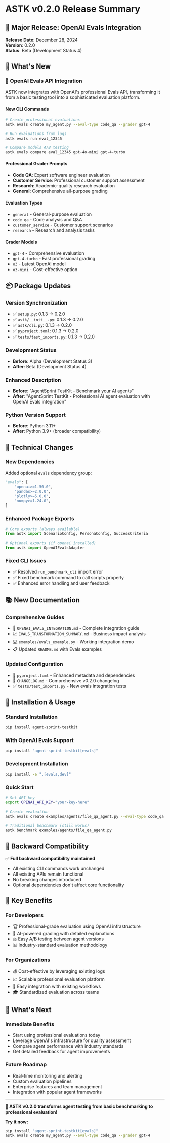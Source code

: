 # ASTK v0.2.0 Release Summary

## 🚀 Major Release: OpenAI Evals Integration

**Release Date**: December 28, 2024  
**Version**: 0.2.0  
**Status**: Beta (Development Status 4)

## 🎯 What's New

### **🌟 OpenAI Evals API Integration**

ASTK now integrates with OpenAI's professional Evals API, transforming it from a basic testing tool into a sophisticated evaluation platform.

#### **New CLI Commands**

```bash
# Create professional evaluations
astk evals create my_agent.py --eval-type code_qa --grader gpt-4

# Run evaluations from logs
astk evals run eval_12345

# Compare models A/B testing
astk evals compare eval_12345 gpt-4o-mini gpt-4-turbo
```

#### **Professional Grader Prompts**

- **Code QA**: Expert software engineer evaluation
- **Customer Service**: Professional customer support assessment
- **Research**: Academic-quality research evaluation
- **General**: Comprehensive all-purpose grading

#### **Evaluation Types**

- `general` - General-purpose evaluation
- `code_qa` - Code analysis and Q&A
- `customer_service` - Customer support scenarios
- `research` - Research and analysis tasks

#### **Grader Models**

- `gpt-4` - Comprehensive evaluation
- `gpt-4-turbo` - Fast professional grading
- `o3` - Latest OpenAI model
- `o3-mini` - Cost-effective option

## 📦 Package Updates

### **Version Synchronization**

- ✅ `setup.py`: 0.1.3 → 0.2.0
- ✅ `astk/__init__.py`: 0.1.3 → 0.2.0
- ✅ `astk/cli.py`: 0.1.3 → 0.2.0
- ✅ `pyproject.toml`: 0.1.3 → 0.2.0
- ✅ `tests/test_imports.py`: 0.1.3 → 0.2.0

### **Development Status**

- **Before**: Alpha (Development Status 3)
- **After**: Beta (Development Status 4)

### **Enhanced Description**

- **Before**: "AgentSprint TestKit - Benchmark your AI agents"
- **After**: "AgentSprint TestKit - Professional AI agent evaluation with OpenAI Evals integration"

### **Python Version Support**

- **Before**: Python 3.11+
- **After**: Python 3.9+ (broader compatibility)

## 🔧 Technical Changes

### **New Dependencies**

Added optional `evals` dependency group:

```python
"evals": [
    "openai>=1.50.0",
    "pandas>=2.0.0",
    "plotly>=5.0.0",
    "numpy>=1.24.0",
]
```

### **Enhanced Package Exports**

```python
# Core exports (always available)
from astk import ScenarioConfig, PersonaConfig, SuccessCriteria

# Optional exports (if openai installed)
from astk import OpenAIEvalsAdapter
```

### **Fixed CLI Issues**

- ✅ Resolved `run_benchmark_cli` import error
- ✅ Fixed benchmark command to call scripts properly
- ✅ Enhanced error handling and user feedback

## 📚 New Documentation

### **Comprehensive Guides**

- 📖 `OPENAI_EVALS_INTEGRATION.md` - Complete integration guide
- 📈 `EVALS_TRANSFORMATION_SUMMARY.md` - Business impact analysis
- 💻 `examples/evals_example.py` - Working integration demo
- 📋 Updated `README.md` with Evals examples

### **Updated Configuration**

- 🔧 `pyproject.toml` - Enhanced metadata and dependencies
- 📝 `CHANGELOG.md` - Comprehensive v0.2.0 changelog
- ✅ `tests/test_imports.py` - New evals integration tests

## 🚀 Installation & Usage

### **Standard Installation**

```bash
pip install agent-sprint-testkit
```

### **With OpenAI Evals Support**

```bash
pip install "agent-sprint-testkit[evals]"
```

### **Development Installation**

```bash
pip install -e ".[evals,dev]"
```

### **Quick Start**

```bash
# Set API key
export OPENAI_API_KEY="your-key-here"

# Create evaluation
astk evals create examples/agents/file_qa_agent.py --eval-type code_qa

# Traditional benchmark (still works)
astk benchmark examples/agents/file_qa_agent.py
```

## 🎯 Backward Compatibility

✅ **Full backward compatibility maintained**

- All existing CLI commands work unchanged
- All existing APIs remain functional
- No breaking changes introduced
- Optional dependencies don't affect core functionality

## 🌟 Key Benefits

### **For Developers**

- 🏆 Professional-grade evaluation using OpenAI infrastructure
- 🎯 AI-powered grading with detailed explanations
- ⚖️ Easy A/B testing between agent versions
- 📊 Industry-standard evaluation methodology

### **For Organizations**

- 💰 Cost-effective by leveraging existing logs
- 📈 Scalable professional evaluation platform
- 🔧 Easy integration with existing workflows
- 🎓 Standardized evaluation across teams

## 🚀 What's Next

### **Immediate Benefits**

- Start using professional evaluations today
- Leverage OpenAI's infrastructure for quality assessment
- Compare agent performance with industry standards
- Get detailed feedback for agent improvements

### **Future Roadmap**

- Real-time monitoring and alerting
- Custom evaluation pipelines
- Enterprise features and team management
- Integration with popular agent frameworks

---

**🎉 ASTK v0.2.0 transforms agent testing from basic benchmarking to professional evaluation!**

**Try it now:**

```bash
pip install "agent-sprint-testkit[evals]"
astk evals create my_agent.py --eval-type code_qa --grader gpt-4
```
